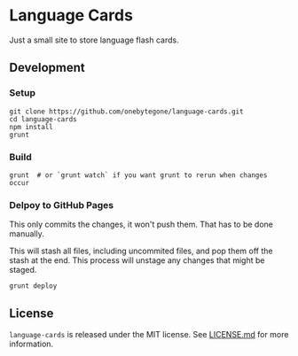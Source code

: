 # Language Cards

Just a small site to store language flash cards.


## Development

### Setup

```
git clone https://github.com/onebytegone/language-cards.git
cd language-cards
npm install
grunt
```


### Build

```
grunt  # or `grunt watch` if you want grunt to rerun when changes occur
```

### Delpoy to GitHub Pages

This only commits the changes, it won't push them. That has to be done manually.

This will stash all files, including uncommited files, and pop them off the stash at the end. This process will unstage any changes that might be staged.

```
grunt deploy
```


## License

`language-cards` is released under the MIT license. See [LICENSE.md](LICENSE.md) for more information.

